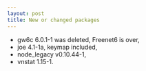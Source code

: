 ```yaml
---
layout: post
title: New or changed packages
---
```


* gw6c 6.0.1-1 was deleted, Freenet6 is over,
* joe 4.1-1a, keymap included,
* node_legacy v0.10.44-1,
* vnstat 1.15-1.

